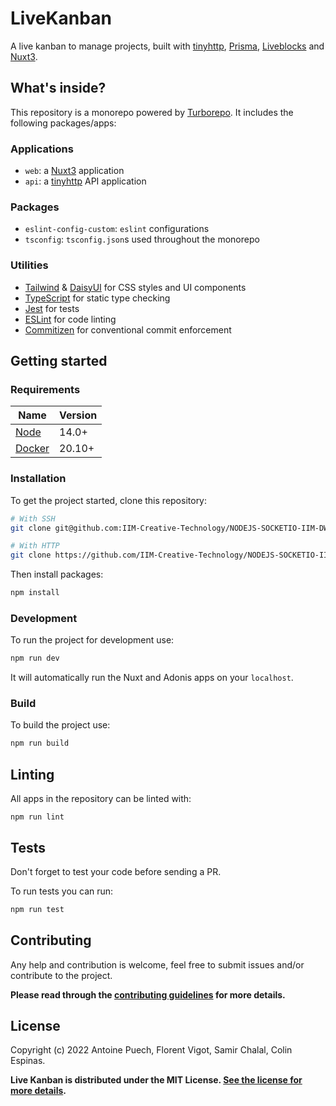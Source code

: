 # LiveKanban

A live kanban to manage projects, built with [tinyhttp](https://github.com/tinyhttp/tinyhttp), [Prisma](https://www.prisma.io/), [Liveblocks](https://liveblocks.io/) and [Nuxt3](https://v3.nuxtjs.org/).

## What's inside?

This repository is a monorepo powered by [Turborepo](https://turborepo.org/). It includes the following packages/apps:

### Applications

- `web`: a [Nuxt3](https://v3.nuxtjs.org/) application
- `api`: a [tinyhttp](https://github.com/tinyhttp/tinyhttp) API application

### Packages

- `eslint-config-custom`: `eslint` configurations
- `tsconfig`: `tsconfig.json`s used throughout the monorepo

### Utilities

- [Tailwind](https://tailwindcss.com/) & [DaisyUI](https://daisyui.com/) for CSS styles and UI components
- [TypeScript](https://www.typescriptlang.org/) for static type checking
- [Jest](https://jestjs.io/) for tests
- [ESLint](https://eslint.org/) for code linting
- [Commitizen](https://github.com/commitizen/cz-cli) for conventional commit enforcement

## Getting started

### Requirements
| Name                                          | Version     |
| --------------------------------------------- | ----------- |
| [Node](https://nodejs.org/en/)                | 14.0+       |
| [Docker](https://www.docker.com/get-started/) | 20.10+      |

### Installation
To get the project started, clone this repository:
```sh
# With SSH
git clone git@github.com:IIM-Creative-Technology/NODEJS-SOCKETIO-IIM-DW1-PROPRE.git

# With HTTP
git clone https://github.com/IIM-Creative-Technology/NODEJS-SOCKETIO-IIM-DW1-PROPRE.git
```

Then install packages:
```sh
npm install
```

### Development
To run the project for development use:
```sh
npm run dev
```
It will automatically run the Nuxt and Adonis apps on your `localhost`.

### Build
To build the project use:
```sh
npm run build
```

## Linting
All apps in the repository can be linted with:
```
npm run lint
```

## Tests
Don't forget to test your code before sending a PR.

To run tests you can run:
```sh
npm run test
```

## Contributing
Any help and contribution is welcome, feel free to submit issues and/or contribute to the project.

**Please read through the [contributing guidelines](./.github/CONTRIBUTING.md) for more details.**

## License
Copyright (c) 2022 Antoine Puech, Florent Vigot, Samir Chalal, Colin Espinas.

**Live Kanban is distributed under the MIT License. [See the license for more details](./LICENSE).**